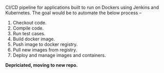 CI/CD pipeline for applications built to run on Dockers using Jenkins and Kubernetes. The goal would be to automate the below process –

1) Checkout code.
2) Compile code.
3) Run test cases.
4) Build docker image.
5) Push image to docker registry.
6) Pull new images from registry.
7) Deploy and manage images and containers.

<b>Depriciated, moving to new repo. </b>
